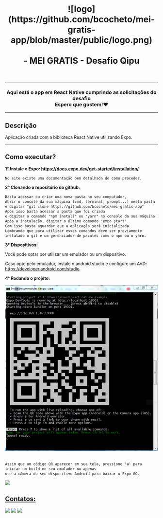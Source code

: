 <h1 align="center">
<br>
  ![logo](https://github.com/bcocheto/mei-gratis-app/blob/master/public/logo.png)
  <br>
  <br>
  - MEI GRATIS - Desafio Qipu
  <br>
  <br>
</h1>

---
<h3 align="center">Aqui está o app em React Native cumprindo as solicitações do desafio<br>Espero que gostem!❤</h3>

---

## Descrição


Aplicação criada com a biblioteca React Native utilizando Expo.

---

## Como executar?

**1° Instale o Expo: https://docs.expo.dev/get-started/installation/**

    No site existe uma documentação bem detalhada de como proceder.

**2° Clonando o repositório do github:**

    Basta acessar ou criar uma nova pasta no seu computador,
    Abrir o console da sua máquina (cmd, terminal, prompt...) nesta pasta
    e digitar "git clone https://github.com/bcocheto/mei-gratis-app"
    Após isso basta acessar a pasta que foi criada
    e digitar o comando "npm install" ou "yarn" no console da sua máquina.
    Após a instalação, digitar o último comando "expo start".
    Com isso basta aguardar que a aplicação será inicializada.
    Lembrando que para utilizar esses comandos deve ser previamente instalado o git e um gerenciador de pacotes como o npm ou o yarn.

**3° Dispositivos:**

  Você pode optar por utilizar um emulador ou um dispositivo.

  Caso opte pelo emulador, instale o android studio e configure um AVD:
    https://developer.android.com/studio

**4° Rodando o projeto:**

  ![expo example](https://github.com/bcocheto/mei-gratis-app/blob/master/public/expo_1.png)
  <br>
  <br>

    Assim que um código QR aparecer em sua tela, pressione 'a' para iniciar um build no seu emulador ou apenas 
    use a câmera do seu dispositivo Android para baixar o Expo GO.


<div>
<a href="https://github.com/bcocheto">
<img height="180em" src="https://github-readme-stats.vercel.app/api?username=bcocheto&show_icons=true&theme=dracula&include_all_commits=true&count_private=true"/>
</div>


## Contatos:

<div>
<a href="https://instagram.com/_damask_" target="_blank"><img src="https://img.shields.io/badge/-Instagram-%23E4405F?style=for-the-badge&logo=instagram&logoColor=white" target="_blank"></a>
<a href = "mailto:contato@breno.cocheto"><img src="https://img.shields.io/badge/Gmail-D14836?style=for-the-badge&logo=gmail&logoColor=white" target="_blank"></a>
<a href="https://www.linkedin.com/in/bcocheto" target="_blank"><img src="https://img.shields.io/badge/-LinkedIn-%230077B5?style=for-the-badge&logo=linkedin&logoColor=white" target="_blank"></a>   
</div>
